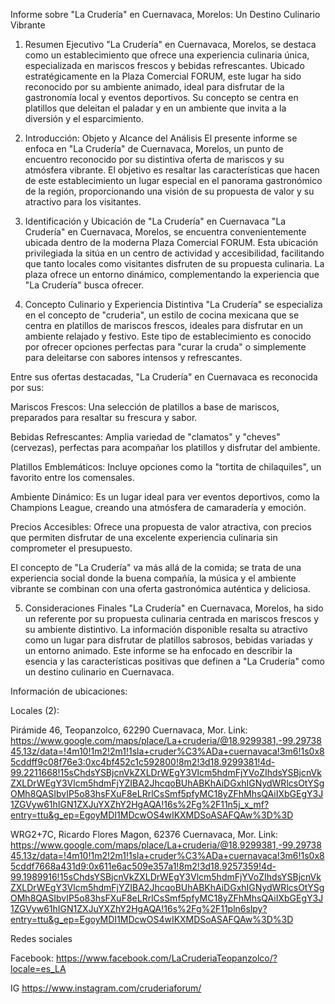 

Informe sobre "La Crudería" en Cuernavaca, Morelos: Un Destino Culinario Vibrante
1. Resumen Ejecutivo
"La Crudería" en Cuernavaca, Morelos, se destaca como un establecimiento que ofrece una experiencia culinaria única, especializada en mariscos frescos y bebidas refrescantes. Ubicado estratégicamente en la Plaza Comercial FORUM, este lugar ha sido reconocido por su ambiente animado, ideal para disfrutar de la gastronomía local y eventos deportivos. Su concepto se centra en platillos que deleitan el paladar y en un ambiente que invita a la diversión y el esparcimiento.

2. Introducción: Objeto y Alcance del Análisis
El presente informe se enfoca en "La Crudería" de Cuernavaca, Morelos, un punto de encuentro reconocido por su distintiva oferta de mariscos y su atmósfera vibrante. El objetivo es resaltar las características que hacen de este establecimiento un lugar especial en el panorama gastronómico de la región, proporcionando una visión de su propuesta de valor y su atractivo para los visitantes.

3. Identificación y Ubicación de "La Crudería" en Cuernavaca
"La Crudería" en Cuernavaca, Morelos, se encuentra convenientemente ubicada dentro de la moderna Plaza Comercial FORUM. Esta ubicación privilegiada la sitúa en un centro de actividad y accesibilidad, facilitando que tanto locales como visitantes disfruten de su propuesta culinaria. La plaza ofrece un entorno dinámico, complementando la experiencia que "La Crudería" busca ofrecer.   

4. Concepto Culinario y Experiencia Distintiva
"La Crudería" se especializa en el concepto de "cruderia", un estilo de cocina mexicana que se centra en platillos de mariscos frescos, ideales para disfrutar en un ambiente relajado y festivo. Este tipo de establecimiento es conocido por ofrecer opciones perfectas para "curar la cruda" o simplemente para deleitarse con sabores intensos y refrescantes.   

Entre sus ofertas destacadas, "La Crudería" en Cuernavaca es reconocida por sus:

Mariscos Frescos: Una selección de platillos a base de mariscos, preparados para resaltar su frescura y sabor.   

Bebidas Refrescantes: Amplia variedad de "clamatos" y "cheves" (cervezas), perfectas para acompañar los platillos y disfrutar del ambiente.   

Platillos Emblemáticos: Incluye opciones como la "tortita de chilaquiles", un favorito entre los comensales.   

Ambiente Dinámico: Es un lugar ideal para ver eventos deportivos, como la Champions League, creando una atmósfera de camaradería y emoción.   

Precios Accesibles: Ofrece una propuesta de valor atractiva, con precios que permiten disfrutar de una excelente experiencia culinaria sin comprometer el presupuesto.   

El concepto de "La Crudería" va más allá de la comida; se trata de una experiencia social donde la buena compañía, la música y el ambiente vibrante se combinan con una oferta gastronómica auténtica y deliciosa.

5. Consideraciones Finales
"La Crudería" en Cuernavaca, Morelos, ha sido un referente por su propuesta culinaria centrada en mariscos frescos y su ambiente distintivo. La información disponible resalta su atractivo como un lugar para disfrutar de platillos sabrosos, bebidas variadas y un entorno animado. Este informe se ha enfocado en describir la esencia y las características positivas que definen a "La Crudería" como un destino culinario en Cuernavaca.


Información de ubicaciones:

Locales (2):

Pirámide 46, Teopanzolco, 62290 Cuernavaca, Mor.
Link: https://www.google.com/maps/place/La+cruderia/@18.9299381,-99.2973845,13z/data=!4m10!1m2!2m1!1sla+cruder%C3%ADa+cuernavaca!3m6!1s0x85cddff9c08f76e3:0xc4bf452c1c592800!8m2!3d18.9299381!4d-99.2211668!15sChdsYSBjcnVkZXLDrWEgY3Vlcm5hdmFjYVoZIhdsYSBjcnVkZXLDrWEgY3Vlcm5hdmFjYZIBA2JhcqoBUhABKhAiDGxhIGNydWRlcsOtYSgOMh8QASIbvIP5o83hsFXuF8eLRrlCsSmf5pfyMC18yZFhMhsQAiIXbGEgY3J1ZGVyw61hIGN1ZXJuYXZhY2HgAQA!16s%2Fg%2F11n5j_x_mf?entry=ttu&g_ep=EgoyMDI1MDcwOS4wIKXMDSoASAFQAw%3D%3D

WRG2+7C, Ricardo Flores Magon, 62376 Cuernavaca, Mor.
Link: https://www.google.com/maps/place/La+cruderia/@18.9299381,-99.2973845,13z/data=!4m10!1m2!2m1!1sla+cruder%C3%ADa+cuernavaca!3m6!1s0x85cddf7668a431d9:0x611e6ac509e357a1!8m2!3d18.9257359!4d-99.1989916!15sChdsYSBjcnVkZXLDrWEgY3Vlcm5hdmFjYVoZIhdsYSBjcnVkZXLDrWEgY3Vlcm5hdmFjYZIBA2JhcqoBUhABKhAiDGxhIGNydWRlcsOtYSgOMh8QASIbvIP5o83hsFXuF8eLRrlCsSmf5pfyMC18yZFhMhsQAiIXbGEgY3J1ZGVyw61hIGN1ZXJuYXZhY2HgAQA!16s%2Fg%2F11pln6slpy?entry=ttu&g_ep=EgoyMDI1MDcwOS4wIKXMDSoASAFQAw%3D%3D


Redes sociales

Facebook: https://www.facebook.com/LaCruderiaTeopanzolco/?locale=es_LA

IG https://www.instagram.com/cruderiaforum/

